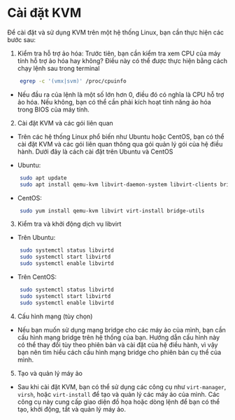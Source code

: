 # Cài đặt KVM

Để cài đặt và sử dụng KVM trên một hệ thống Linux, bạn cần thực hiện các bước sau:

1. Kiểm tra hỗ trợ ảo hóa: Trước tiên, bạn cần kiểm tra xem CPU của máy tính hỗ trợ ảo hóa hay không? Điều này có thể được thực hiện bằng cách chạy lệnh sau trong terminal

```sh
	egrep -c '(vmx|svm)' /proc/cpuinfo
```
- Nếu đầu ra của lệnh là một số lớn hơn 0, điều đó có nghĩa là CPU hỗ trợ ảo hóa. Nếu không, bạn có thể cần phải kích hoạt tính năng ảo hóa trong BIOS của máy tính.

2. Cài đặt KVM và các gói liên quan

- Trên các hệ thống Linux phổ biến như Ubuntu hoặc CentOS, bạn có thể cài đặt KVM và các gói liên quan thông qua gói quản lý gói của hệ điều hành. Dưới đây là cách cài đặt trên Ubuntu và CentOS

+ Ubuntu:

```sh
	sudo apt update
	sudo apt install qemu-kvm libvirt-daemon-system libvirt-clients bridge-utils
```

+ CentOS:

```sh
	sudo yum install qemu-kvm libvirt virt-install bridge-utils
```

3. Kiểm tra và khởi động dịch vụ libvirt

- Trên Ubuntu:

```sh
	sudo systemctl status libvirtd
	sudo systemctl start libvirtd
	sudo systemctl enable libvirtd
```

- Trên CentOS:

```sh
	sudo systemctl status libvirtd
	sudo systemctl start libvirtd
	sudo systemctl enable libvirtd
```

4. Cấu hình mạng (tùy chọn)

- Nếu bạn muốn sử dụng mạng bridge cho các máy ảo của mình, bạn cần cấu hình mạng bridge trên hệ thống của bạn. Hướng dẫn cấu hình này có thể thay đổi tùy theo phiên bản và cài đặt của hệ điều hành, vì vậy bạn nên tìm hiểu cách cấu hình mạng bridge cho phiên bản cụ thể của mình.

5. Tạo và quản lý máy ảo 

- Sau khi cài đặt KVM, bạn có thể sử dụng các công cụ như `virt-manager`, `virsh`, hoặc `virt-install` để tạo và quản lý các máy ảo của mình. Các công cụ này cung cấp giao diện đồ họa hoặc dòng lệnh để bạn có thể tạo, khởi động, tắt và quản lý máy ảo.
